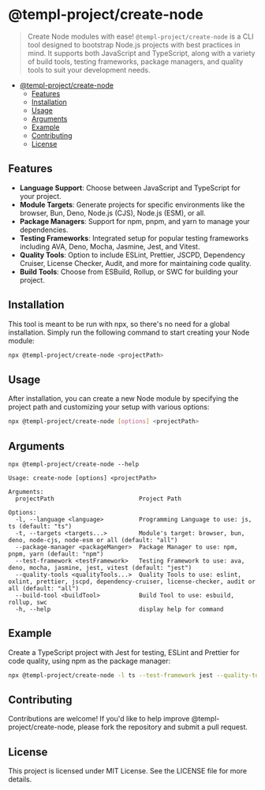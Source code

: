 # @templ-project/create-node

> Create Node modules with ease! `@templ-project/create-node` is a CLI tool designed to bootstrap Node.js projects with best practices in mind. It supports both JavaScript and TypeScript, along with a variety of build tools, testing frameworks, package managers, and quality tools to suit your development needs.

- [@templ-project/create-node](#templ-projectcreate-node)
  - [Features](#features)
  - [Installation](#installation)
  - [Usage](#usage)
  - [Arguments](#arguments)
  - [Example](#example)
  - [Contributing](#contributing)
  - [License](#license)

## Features

- **Language Support**: Choose between JavaScript and TypeScript for your project.
- **Module Targets**: Generate projects for specific environments like the browser, Bun, Deno, Node.js (CJS), Node.js (ESM), or all.
- **Package Managers**: Support for npm, pnpm, and yarn to manage your dependencies.
- **Testing Frameworks**: Integrated setup for popular testing frameworks including AVA, Deno, Mocha, Jasmine, Jest, and Vitest.
- **Quality Tools**: Option to include ESLint, Prettier, JSCPD, Dependency Cruiser, License Checker, Audit, and more for maintaining code quality.
- **Build Tools**: Choose from ESBuild, Rollup, or SWC for building your project.

## Installation

This tool is meant to be run with npx, so there's no need for a global installation. Simply run the following command to start creating your Node module:

```bash
npx @templ-project/create-node <projectPath>
```

## Usage

After installation, you can create a new Node module by specifying the project path and customizing your setup with various options:

```bash
npx @templ-project/create-node [options] <projectPath>
```

## Arguments

```
npx @templ-project/create-node --help

Usage: create-node [options] <projectPath>

Arguments:
  projectPath                        Project Path

Options:
  -l, --language <language>          Programming Language to use: js, ts (default: "ts")
  -t, --targets <targets...>         Module's target: browser, bun, deno, node-cjs, node-esm or all (default: "all")
  --package-manager <packageManger>  Package Manager to use: npm, pnpm, yarn (default: "npm")
  --test-framework <testFramework>   Testing Framework to use: ava, deno, mocha, jasmine, jest, vitest (default: "jest")
  --quality-tools <qualityTools...>  Quality Tools to use: eslint, oxlint, prettier, jscpd, dependency-cruiser, license-checker, audit or all (default: "all")
  --build-tool <buildTool>           Build Tool to use: esbuild, rollup, swc
  -h, --help                         display help for command
```

## Example

Create a TypeScript project with Jest for testing, ESLint and Prettier for code quality, using npm as the package manager:

```bash
npx @templ-project/create-node -l ts --test-framework jest --quality-tools eslint prettier --package-manager npm my-awesome-project
```

## Contributing

Contributions are welcome! If you'd like to help improve @templ-project/create-node, please fork the repository and submit a pull request.

## License

This project is licensed under MIT License. See the LICENSE file for more details.
